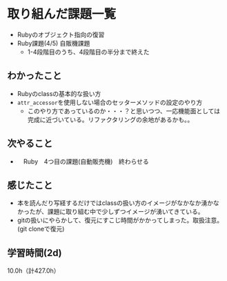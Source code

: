 # 取り組んだ課題一覧
- Rubyのオブジェクト指向の復習
- Ruby課題(4/5) 自販機課題
  - 1-4段階目のうち、4段階目の半分まで終えた

## わかったこと
- Rubyのclassの基本的な扱い方
- `attr_accessor`を使用しない場合のセッターメソッドの設定のやり方
  - このやり方であっているのか・・・？と思いつつ、一応機能面としては完成に近づいている。リファクタリングの余地があるかも。。
  
## 次やること
- 　Ruby　4つ目の課題(自動販売機)　終わらせる

## 感じたこと
- 本を読んだり写経するだけではclassの扱い方のイメージがなかなか湧かなかったが、課題に取り組む中で少しずつイメージが湧いてきている。
- gitの扱いにやらかして、復元にすこじ時間がかかってしまった。取扱注意。(git cloneで復元)
  
## 学習時間(2d)
10.0h（計427.0h）
